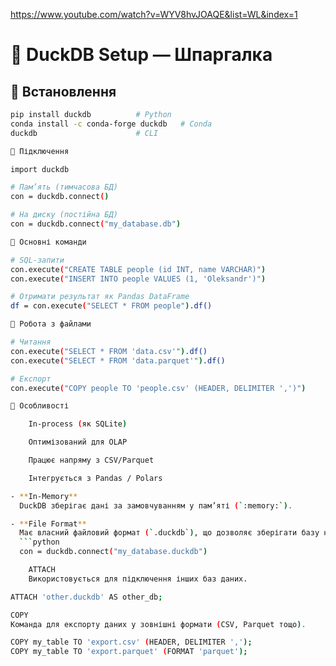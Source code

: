 https://www.youtube.com/watch?v=WYV8hvJOAQE&list=WL&index=1

# 🦆 DuckDB Setup — Шпаргалка

## 🔹 Встановлення
```bash
pip install duckdb          # Python
conda install -c conda-forge duckdb   # Conda
duckdb                      # CLI

🔹 Підключення

import duckdb

# Пам’ять (тимчасова БД)
con = duckdb.connect()

# На диску (постійна БД)
con = duckdb.connect("my_database.db")

🔹 Основні команди

# SQL-запити
con.execute("CREATE TABLE people (id INT, name VARCHAR)")
con.execute("INSERT INTO people VALUES (1, 'Oleksandr')")

# Отримати результат як Pandas DataFrame
df = con.execute("SELECT * FROM people").df()

🔹 Робота з файлами

# Читання
con.execute("SELECT * FROM 'data.csv'").df()
con.execute("SELECT * FROM 'data.parquet'").df()

# Експорт
con.execute("COPY people TO 'people.csv' (HEADER, DELIMITER ',')")

🔹 Особливості

    In-process (як SQLite)

    Оптимізований для OLAP

    Працює напряму з CSV/Parquet

    Інтегрується з Pandas / Polars

- **In-Memory**  
  DuckDB зберігає дані за замовчуванням у пам’яті (`:memory:`).

- **File Format**  
  Має власний файловий формат (`.duckdb`), що дозволяє зберігати базу на диску.  
  ```python
  con = duckdb.connect("my_database.duckdb")

    ATTACH
    Використовується для підключення інших баз даних.

ATTACH 'other.duckdb' AS other_db;

COPY
Команда для експорту даних у зовнішні формати (CSV, Parquet тощо).

COPY my_table TO 'export.csv' (HEADER, DELIMITER ',');
COPY my_table TO 'export.parquet' (FORMAT 'parquet');
